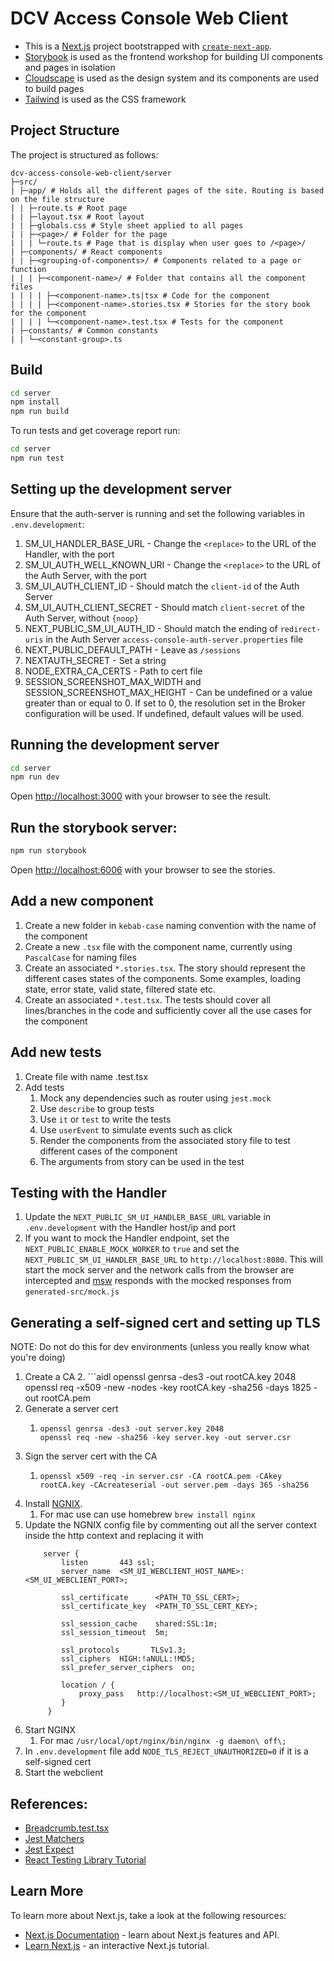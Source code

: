 # DCV Access Console Web Client
* This is a [Next.js](https://nextjs.org/) project bootstrapped with [`create-next-app`](https://github.com/vercel/next.js/tree/canary/packages/create-next-app).
* [Storybook](https://storybook.js.org/) is used as the frontend workshop for building UI components and pages in isolation 
* [Cloudscape](https://cloudscape.design/) is used as the design system and its components are used to build pages
* [Tailwind](https://tailwindcss.com/) is used as the CSS framework

## Project Structure
The project is structured as follows:

```text
dcv-access-console-web-client/server
├─src/
| ├─app/ # Holds all the different pages of the site. Routing is based on the file structure
| | ├─route.ts # Root page
| | ├─layout.tsx # Root layout
| | ├─globals.css # Style sheet applied to all pages
| | ├─<page>/ # Folder for the page
| | | └─route.ts # Page that is display when user goes to /<page>/
| ├─components/ # React components
| | ├─<grouping-of-components>/ # Components related to a page or function
| | | ├─<component-name>/ # Folder that contains all the component files
| | | | ├─<component-name>.ts|tsx # Code for the component
| | | | ├─<component-name>.stories.tsx # Stories for the story book for the component
| | | | └─<component-name>.test.tsx # Tests for the component
| ├─constants/ # Common constants
| | └─<constant-group>.ts
```

## Build
```bash
cd server
npm install
npm run build
```

To run tests and get coverage report run:
```bash
cd server
npm run test
```

## Setting up the development server
Ensure that the auth-server is running and set the following variables in `.env.development`:
1. SM_UI_HANDLER_BASE_URL - Change the `<replace>` to the URL of the Handler, with the port
2. SM_UI_AUTH_WELL_KNOWN_URI  - Change the `<replace>` to the URL of the Auth Server, with the port
3. SM_UI_AUTH_CLIENT_ID - Should match the `client-id` of the Auth Server
4. SM_UI_AUTH_CLIENT_SECRET - Should match `client-secret` of the Auth Server, without `{noop}`
5. NEXT_PUBLIC_SM_UI_AUTH_ID - Should match the ending of `redirect-uris` in the Auth Server `access-console-auth-server.properties` file
6. NEXT_PUBLIC_DEFAULT_PATH - Leave as `/sessions`
7. NEXTAUTH_SECRET - Set a string
8. NODE_EXTRA_CA_CERTS - Path to cert file
9. SESSION_SCREENSHOT_MAX_WIDTH and SESSION_SCREENSHOT_MAX_HEIGHT - Can be undefined or a value greater than or equal to 0. If set to 0, the resolution set in the Broker configuration will be used. If undefined, default values will be used.

## Running the development server
```bash
cd server
npm run dev
```

Open [http://localhost:3000](http://localhost:3000) with your browser to see the result.

## Run the storybook server:
```bash
npm run storybook 
```
Open [http://localhost:6006](http://localhost:6006) with your browser to see the stories.

## Add a new component
1. Create a new folder in `kebab-case` naming convention with the name of the component
2. Create a new `.tsx` file with the component name, currently using `PascalCase` for naming files
3. Create an associated `*.stories.tsx`. The story should represent the different cases states of the components. Some examples, loading state, error state, valid state, filtered state etc.
4. Create an associated `*.test.tsx`. The tests should cover all lines/branches in the code and sufficiently cover all the use cases for the component

## Add new tests
1. Create file with name <component>.test.tsx
2. Add tests
   1. Mock any dependencies such as router using `jest.mock`
   2. Use `describe` to group tests
   3. Use `it` or `test` to write the tests
   4. Use `userEvent` to simulate events such as click
   5. Render the components from the associated story file to test different cases of the component
   6. The arguments from story can be used in the test

## Testing with the Handler
1. Update the `NEXT_PUBLIC_SM_UI_HANDLER_BASE_URL` variable in `.env.development` with the Handler host/ip and port
2. If you want to mock the Handler endpoint, set the `NEXT_PUBLIC_ENABLE_MOCK_WORKER` to `true` and set the `NEXT_PUBLIC_SM_UI_HANDLER_BASE_URL` to `http://localhost:8080`. This will start the mock server and the network calls from the browser are intercepted and [msw](https://mswjs.io/) responds with the mocked responses from `generated-src/mock.js`

## Generating a self-signed cert and setting up TLS
NOTE: Do not do this for dev environments (unless you really know what you're doing)
1. Create a CA
   2. ```aidl
       openssl genrsa -des3 -out rootCA.key 2048
       openssl req -x509 -new -nodes -key rootCA.key -sha256 -days 1825 -out rootCA.pem
2. Generate a server cert
   1. ```aidl
      openssl genrsa -des3 -out server.key 2048
      openssl req -new -sha256 -key server.key -out server.csr
      ```
3. Sign the server cert with the CA
   1. ```aidl
      openssl x509 -req -in server.csr -CA rootCA.pem -CAkey rootCA.key -CAcreateserial -out server.pem -days 365 -sha256
      ```
4. Install [NGNIX](https://www.nginx.com/resources/wiki/start/topics/tutorials/install/).
   1. For mac use can use homebrew `brew install nginx`
5. Update the NGNIX config file by commenting out all the server context inside the http context and replacing it with
   ```aidl
       server {
           listen       443 ssl;
           server_name  <SM_UI_WEBCLIENT_HOST_NAME>:<SM_UI_WEBCLIENT_PORT>;

           ssl_certificate      <PATH_TO_SSL_CERT>;
           ssl_certificate_key  <PATH_TO_SSL_CERT_KEY>;
    
           ssl_session_cache    shared:SSL:1m;
           ssl_session_timeout  5m;
    
           ssl_protocols       TLSv1.3;
           ssl_ciphers  HIGH:!aNULL:!MD5;
           ssl_prefer_server_ciphers  on;
    
           location / {
               proxy_pass   http://localhost:<SM_UI_WEBCLIENT_PORT>;
           }
        }
   ```
6. Start NGINX
   1. For mac `/usr/local/opt/nginx/bin/nginx -g daemon\ off\;`
7. In `.env.development` file add `NODE_TLS_REJECT_UNAUTHORIZED=0` if it is a self-signed cert
8. Start the webclient

## References:
* [Breadcrumb.test.tsx](./src/components/common/breadcrumb/Breadcrumb.test.tsx)
* [Jest Matchers](https://jestjs.io/docs/using-matchers)
* [Jest Expect](https://jestjs.io/docs/expect)
* [React Testing Library Tutorial](https://www.robinwieruch.de/react-testing-library/)

## Learn More
To learn more about Next.js, take a look at the following resources:

- [Next.js Documentation](https://nextjs.org/docs) - learn about Next.js features and API.
- [Learn Next.js](https://nextjs.org/learn) - an interactive Next.js tutorial.
